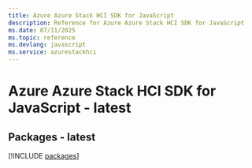 ```yaml
---
title: Azure Azure Stack HCI SDK for JavaScript
description: Reference for Azure Azure Stack HCI SDK for JavaScript
ms.date: 07/11/2025
ms.topic: reference
ms.devlang: javascript
ms.service: azurestackhci
---
```

# Azure Azure Stack HCI SDK for JavaScript - latest
## Packages - latest
[!INCLUDE [packages](azure-stack-hci-index.md)]